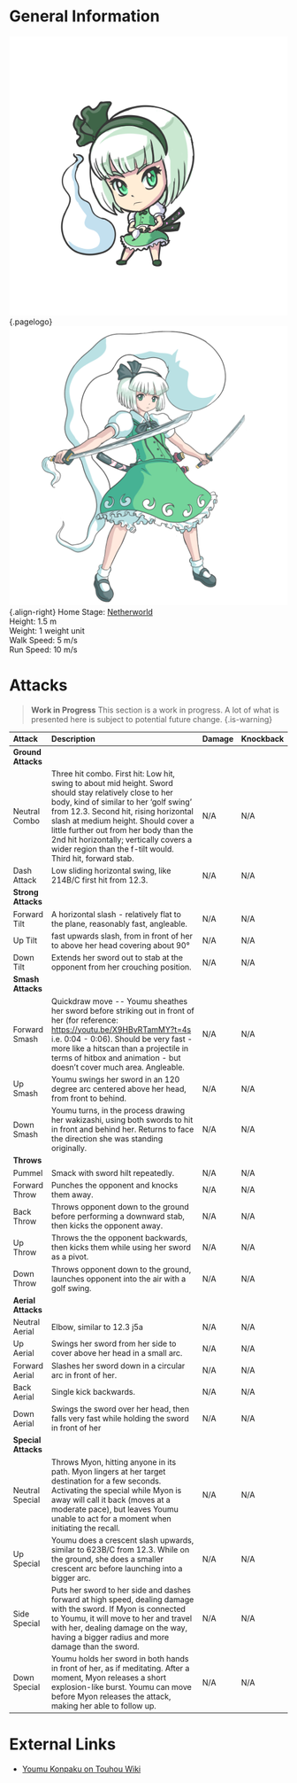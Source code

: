 <!-- TITLE: Youmu Konpaku -->
<!-- SUBTITLE: Playable Character in Fantasy Crescendo -->
# General Information
![Youmuchibit](/uploads/chibis/youmuchibit.png "Youmuchibit"){.pagelogo}
![Youmu Portrait 1](/uploads/characters/youmu-portrait-1.png "Youmu Portrait 1"){.align-right}
Home Stage: [Netherworld](fantasy-crescendo/stages/netherworld)  
Height: 1.5 m  
Weight: 1 weight unit  
Walk Speed: 5 m/s  
Run Speed: 10 m/s  

# Attacks 
>**Work in Progress**
> This section is a work in progress. A lot of what is presented here is subject to potential future change.
{.is-warning}

|**Attack**|**Description**|**Damage**|**Knockback**|
|:--|:--|:--|:--|
|**Ground Attacks**|
|Neutral Combo|Three hit combo. First hit: Low hit, swing to about mid height. Sword should stay relatively close to her body, kind of similar to her ‘golf swing’ from 12.3. Second hit, rising horizontal slash at medium height.  Should cover a little further out from her body than the 2nd hit horizontally; vertically covers a wider region than the f-tilt would. Third hit, forward stab.|N/A|N/A|
|Dash Attack|Low sliding horizontal swing, like 214B/C first hit from 12.3.|N/A|N/A|
|**Strong Attacks**|
|Forward Tilt|A horizontal slash - relatively flat to the plane, reasonably fast, angleable.|N/A|N/A|
|Up Tilt|fast upwards slash, from in front of her to above her head covering about 90°|N/A|N/A|
|Down Tilt|Extends her sword out to stab at the opponent from her crouching position.|N/A|N/A|
|**Smash Attacks**|
|Forward Smash|Quickdraw move -- Youmu sheathes her sword before striking out in front of her (for reference: https://youtu.be/X9HBvRTamMY?t=4s i.e. 0:04 - 0:06).  Should be very fast - more like a hitscan than a projectile in terms of hitbox and animation - but doesn’t cover much area.  Angleable.|N/A|N/A|
|Up Smash|Youmu swings her sword in an 120 degree arc centered above her head, from front to behind.|N/A|N/A|
|Down Smash|Youmu turns, in the process drawing her wakizashi, using both swords to hit in front and behind her.  Returns to face the direction she was standing originally.|N/A|N/A|
|**Throws**|
|Pummel|Smack with sword hilt repeatedly.|N/A|N/A|
|Forward Throw|Punches the opponent and knocks them away.|N/A|N/A|
|Back Throw|Throws opponent down to the ground before performing a downward stab, then kicks the opponent away.|N/A|N/A|
|Up Throw|Throws the the opponent backwards, then kicks them while using her sword as a pivot.|N/A|N/A|
|Down Throw|Throws opponent down to the ground, launches opponent into the air with a golf swing.|N/A|N/A|
|**Aerial Attacks**|
|Neutral Aerial|Elbow, similar to 12.3 j5a|N/A|N/A|
|Up Aerial|Swings her sword from her side to cover above her head in a small arc.|N/A|N/A|
|Forward Aerial|Slashes her sword down in a circular arc in front of her.|N/A|N/A|
|Back Aerial|Single kick backwards.|N/A|N/A|
|Down Aerial|Swings the sword over her head, then falls very fast while holding the sword in front of her |N/A|N/A|
|**Special Attacks**|
|Neutral Special|Throws Myon, hitting anyone in its path.  Myon lingers at her target destination for a few seconds.  Activating the special while Myon is away will call it back (moves at a moderate pace), but leaves Youmu unable to act for a moment when initiating the recall.|N/A|N/A|
|Up Special|Youmu does a crescent slash upwards, similar to 623B/C from 12.3.  While on the ground, she does a smaller crescent arc before launching into a bigger arc.|N/A|N/A|
|Side Special|Puts her sword to her side and dashes forward at high speed, dealing damage with the sword. If Myon is connected to Youmu, it will move to her and travel with her, dealing damage on the way, having a bigger radius and more damage than the sword.|N/A|N/A|
|Down Special|Youmu holds her sword in both hands in front of her, as if meditating.  After a moment, Myon releases a short explosion-like burst. Youmu can move before Myon releases the attack, making her able to follow up.|N/A|N/A|
# External Links
 * [Youmu Konpaku on Touhou Wiki](https://en.touhouwiki.net/wiki/Youmu_Konpaku)
